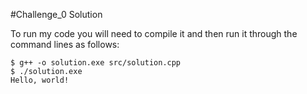 #Challenge_0 Solution

To run my code you will need to compile it and then run it through the command lines as follows:

```
$ g++ -o solution.exe src/solution.cpp
$ ./solution.exe
Hello, world!
```
